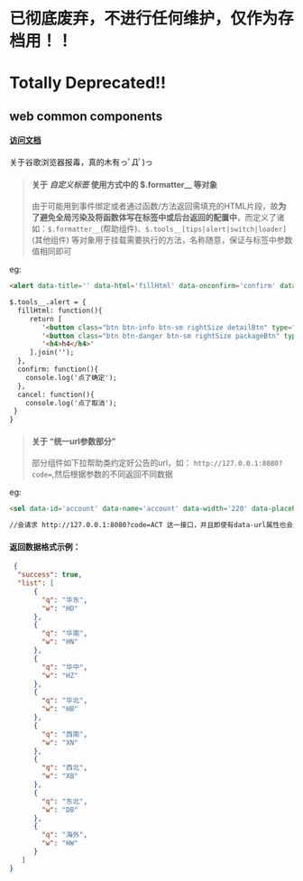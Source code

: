 # 已彻底废弃，不进行任何维护，仅作为存档用！！
# Totally Deprecated!!

## web common components

#### [访问文档](http://209.250.239.181:8080/)
关于谷歌浏览器报毒，真的木有っﾟДﾟ)っ

> #### 关于 *自定义标签*  使用方式中的 $.formatter__ 等对象 
> 由于可能用到事件绑定或者通过函数/方法返回需填充的HTML片段，故**为了避免全局污染及将函数体写在标签中或后台返回的配置中**，而定义了诸如：`$.formatter__`(帮助组件)、`$.tools__[tips|alert|switch|loader]`(其他组件) 等对象用于挂载需要执行的方法，名称随意，保证与标签中参数值相同即可 

eg: 
 ```html
 <alert data-title='' data-html='fillHtml' data-onconfirm='confirm' data-oncancel='cancel'></alert>
 
 $.tools__.alert = {
   fillHtml: function(){
      return [
         '<button class="btn btn-info btn-sm rightSize detailBtn" type="button"><i class="fa fa-paste"></i>详情</button>',
         '<button class="btn btn-danger btn-sm rightSize packageBtn" type="button"><i class="fa fa-envelope"></i>通知</button>',
         '<h4>h4</h4>'
      ].join('');
   },
   confirm: function(){
     console.log('点了确定');
   },
   cancel: function(){
     console.log('点了取消');
  }
}
 ```

> #### 关于 “统一url参数部分”
> 部分组件如下拉帮助类约定好公告的url，如： `http://127.0.0.1:8080?code=`,然后根据参数的不同返回不同数据 

eg: 
 ```html
 <sel data-id='account' data-name='account' data-width='220' data-placeholder='请选择' data-code='ACT'></sel> 
 
 //会请求 http://127.0.0.1:8080?code=ACT 这一接口，并且即使有data-url属性也会忽略。若使用data-url则应填完整的url
 ```

#### 返回数据格式示例：

```json
 {
  "success": true,
  "list": [
      {
        "q": "华东",
        "w": "HD"
      },
      {
        "q": "华南",
        "w": "HN"
      },
      {
        "q": "华中",
        "w": "HZ"
      },
      {
        "q": "华北",
        "w": "HB"
      },
      {
        "q": "西南",
        "w": "XN"
      },
      {
        "q": "西北",
        "w": "XB"
      },
      {
        "q": "东北",
        "w": "DB"
      },
      {
        "q": "海外",
        "w": "HW"
      }
   ]
}
```
